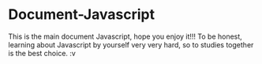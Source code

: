 # Document-Javascript
This is the main document Javascript, hope you enjoy it!!!
To be honest, learning about Javascript by yourself very very hard, so to studies together is the best choice. :v
